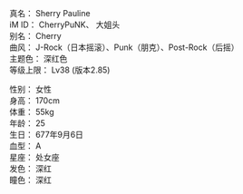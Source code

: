 真名： Sherry Pauline  
iM ID： CherryPuNK、 大姐头  
别名： Cherry  
曲风： J-Rock（日本摇滚）、Punk（朋克）、Post-Rock（后摇）  
主题色： 深红色  
等级上限： Lv38 (版本2.85) 

性别： 女性  
身高： 170cm  
体重： 55kg  
年龄： 25  
生日： 677年9月6日  
血型： A  
星座： 处女座  
发色： 深红  
瞳色： 深红  